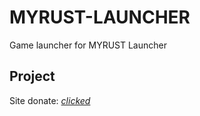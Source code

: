 # MYRUST-LAUNCHER

Game launcher for MYRUST Launcher

## Project
Site donate: [*clicked*](https://myforcerust.gamestores.app/)
